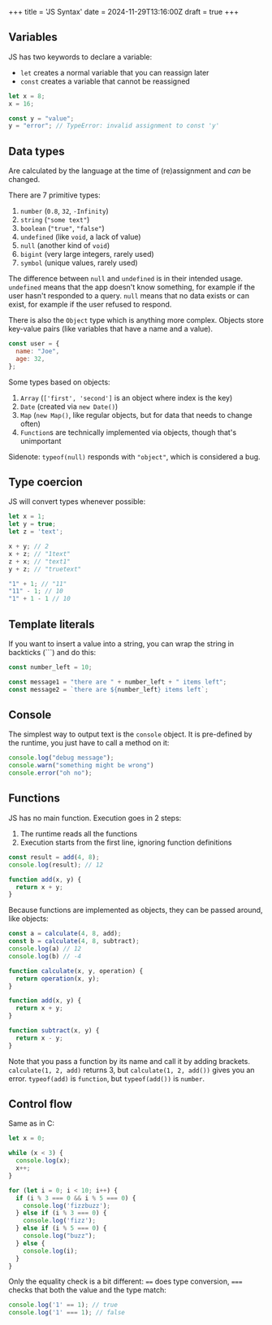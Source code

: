 +++
title = 'JS Syntax'
date = 2024-11-29T13:16:00Z
draft = true
+++

## Variables

JS has two keywords to declare a variable:
- `let` creates a normal variable that you can reassign later
- `const` creates a variable that cannot be reassigned

```js
let x = 8;
x = 16;
```

```js
const y = "value";
y = "error"; // TypeError: invalid assignment to const 'y'
```

## Data types

Are calculated by the language at the time of (re)assignment and *can* be changed.

There are 7 primitive types:
1. `number` (`0.8`, `32`, `-Infinity`)
2. `string` (`"some text"`)
3. `boolean` (`"true"`, `"false"`)
4. `undefined` (like `void`, a lack of value)
5. `null` (another kind of `void`)
6. `bigint` (very large integers, rarely used)
7. `symbol` (unique values, rarely used)

The difference between `null` and `undefined` is in their intended usage.
`undefined` means that the app doesn't know something,
for example if the user hasn't responded to a query.
`null` means that no data exists or can exist,
for example if the user refused to respond.

There is also the `Object` type which is anything more complex.
Objects store key-value pairs (like variables that have a name and a value).
```js
const user = {
  name: "Joe",
  age: 32,
};
```

Some types based on objects:
1. `Array` (`['first', 'second']` is an object where index is the key)
2. `Date` (created via `new Date()`)
3. `Map` (`new Map()`, like regular objects, but for data that needs to change often)
4. `Function`s are technically implemented via objects, though that's unimportant

Sidenote: `typeof(null)` responds with `"object"`, which is considered a bug.

## Type coercion

JS will convert types whenever possible:
```js
let x = 1;
let y = true;
let z = 'text';

x + y; // 2
x + z; // "1text"
z + x; // "text1"
y + z; // "truetext"

"1" + 1; // "11"
"11" - 1; // 10
"1" + 1 - 1 // 10
```

## Template literals

If you want to insert a value into a string, you can wrap the string in
backticks (`\``) and do this:
```js
const number_left = 10;

const message1 = "there are " + number_left + " items left";
const message2 = `there are ${number_left} items left`;
```

## Console

The simplest way to output text is the `console` object.
It is pre-defined by the runtime, you just have to call a method on it:
```js
console.log("debug message");
console.warn("something might be wrong")
console.error("oh no");
```

## Functions

JS has no main function. Execution goes in 2 steps:
1. The runtime reads all the functions
2. Execution starts from the first line, ignoring function definitions

```js
const result = add(4, 8);
console.log(result); // 12

function add(x, y) {
  return x + y;
}
```

Because functions are implemented as objects,
they can be passed around, like objects:
```js
const a = calculate(4, 8, add);
const b = calculate(4, 8, subtract);
console.log(a) // 12
console.log(b) // -4

function calculate(x, y, operation) {
  return operation(x, y);
}

function add(x, y) {
  return x + y;
}

function subtract(x, y) {
  return x - y;
}
```

Note that you pass a function by its name and call it by adding brackets.
`calculate(1, 2, add)` returns 3, but `calculate(1, 2, add())` gives you an error.
`typeof(add)` is `function`, but `typeof(add())` is `number`.

## Control flow

Same as in C:
```js
let x = 0;

while (x < 3) {
  console.log(x);
  x++;
}

for (let i = 0; i < 10; i++) {
  if (i % 3 === 0 && i % 5 === 0) {
    console.log('fizzbuzz');
  } else if (i % 3 === 0) {
    console.log('fizz');
  } else if (i % 5 === 0) {
    console.log("buzz");
  } else {
    console.log(i);
  }
}
```

Only the equality check is a bit different:
`==` does type conversion,
`===` checks that both the value and the type match:

```js
console.log('1' == 1); // true
console.log('1' === 1); // false
```
